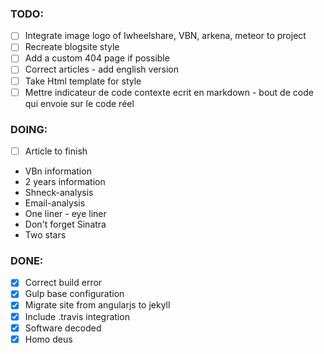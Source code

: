 ### TODO:

- [ ] Integrate image logo of Iwheelshare, VBN, arkena, meteor to project
- [ ] Recreate blogsite style
- [ ] Add a custom 404 page if possible
- [ ] Correct articles - add english version
- [ ] Take Html template for style
- [ ] Mettre indicateur de code  contexte ecrit en markdown - bout de code qui
  envoie sur le code réel

### DOING:
- [ ] Article to finish

- VBn information
- 2 years information
- Shneck-analysis
- Email-analysis
- One liner - eye liner
- Don't forget Sinatra
- Two stars 

### DONE:
- [x] Correct build error
- [x] Gulp base configuration
- [x] Migrate site from angularjs to jekyll
- [x] Include .travis integration
- [x] Software decoded 
- [x] Homo deus 
